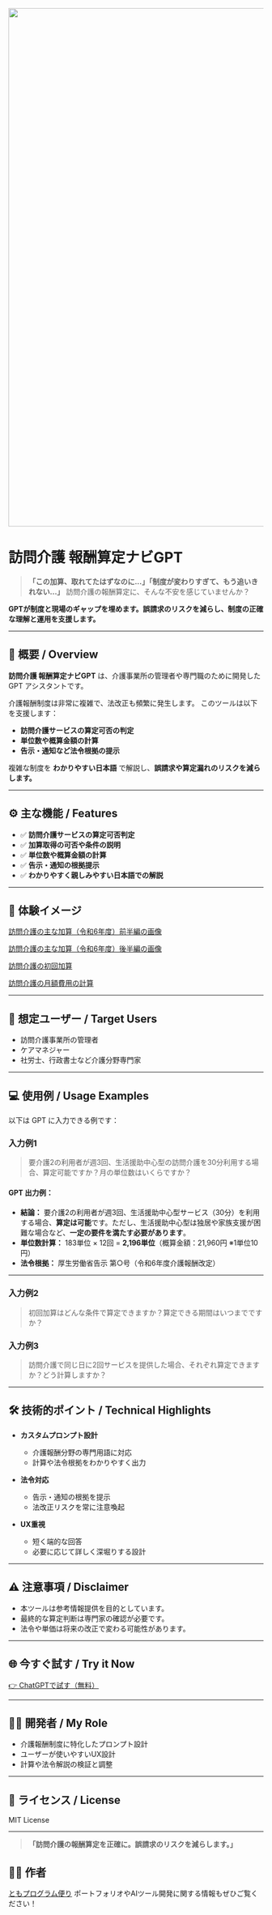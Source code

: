 <p align="center">
<img width="1536" height="1024" alt="訪問介護の報酬算定、AIで正確に。" src="https://github.com/user-attachments/assets/9280fc69-0768-42eb-9053-5b11fd1a0740" />

</p>

# 訪問介護 報酬算定ナビGPT

> **「この加算、取れてたはずなのに...」「制度が変わりすぎて、もう追いきれない...」**
> 訪問介護の報酬算定に、そんな不安を感じていませんか？

**GPTが制度と現場のギャップを埋めます。誤請求のリスクを減らし、制度の正確な理解と運用を支援します。**

---

## 📍 概要 / Overview

**訪問介護 報酬算定ナビGPT** は、介護事業所の管理者や専門職のために開発した GPT アシスタントです。

介護報酬制度は非常に複雑で、法改正も頻繁に発生します。
このツールは以下を支援します：

* **訪問介護サービスの算定可否の判定**
* **単位数や概算金額の計算**
* **告示・通知など法令根拠の提示**

複雑な制度を **わかりやすい日本語** で解説し、**誤請求や算定漏れのリスクを減らします。**

---

## ⚙️ 主な機能 / Features

* ✅ **訪問介護サービスの算定可否判定**
* ✅ **加算取得の可否や条件の説明**
* ✅ **単位数や概算金額の計算**
* ✅ **告示・通知の根拠提示**
* ✅ **わかりやすく親しみやすい日本語での解説**

---

## 📸 **体験イメージ**

[訪問介護の主な加算（令和6年度）前半編の画像](https://github.com/TomoProgrammingDayori/Home-Care-Fee-Calculation-Navigator-GPT/blob/main/%E3%82%B9%E3%82%AF%E3%83%AA%E3%83%BC%E3%83%B3%E3%82%B7%E3%83%A7%E3%83%83%E3%83%88/%E8%A8%AA%E5%95%8F%E4%BB%8B%E8%AD%B7%E3%81%AE%E4%B8%BB%E3%81%AA%E5%8A%A0%E7%AE%97%EF%BC%88%E4%BB%A4%E5%92%8C6%E5%B9%B4%E5%BA%A6%EF%BC%89%E5%89%8D%E5%8D%8A%E7%B7%A8%E3%81%AE%E7%94%BB%E5%83%8F.png)

[訪問介護の主な加算（令和6年度）後半編の画像](https://github.com/TomoProgrammingDayori/Home-Care-Fee-Calculation-Navigator-GPT/blob/main/%E3%82%B9%E3%82%AF%E3%83%AA%E3%83%BC%E3%83%B3%E3%82%B7%E3%83%A7%E3%83%83%E3%83%88/%E8%A8%AA%E5%95%8F%E4%BB%8B%E8%AD%B7%E3%81%AE%E4%B8%BB%E3%81%AA%E5%8A%A0%E7%AE%97%EF%BC%88%E4%BB%A4%E5%92%8C6%E5%B9%B4%E5%BA%A6%EF%BC%89%E5%BE%8C%E5%8D%8A%E7%B7%A8%E3%81%AE%E7%94%BB%E5%83%8F.jpeg)

[訪問介護の初回加算](https://github.com/TomoProgrammingDayori/Home-Care-Fee-Calculation-Navigator-GPT/blob/main/%E3%82%B9%E3%82%AF%E3%83%AA%E3%83%BC%E3%83%B3%E3%82%B7%E3%83%A7%E3%83%83%E3%83%88/%E8%A8%AA%E5%95%8F%E4%BB%8B%E8%AD%B7%E3%81%AE%E5%88%9D%E5%9B%9E%E5%8A%A0%E7%AE%97.jpeg)

[訪問介護の月額費用の計算](https://github.com/TomoProgrammingDayori/Home-Care-Fee-Calculation-Navigator-GPT/blob/main/%E3%82%B9%E3%82%AF%E3%83%AA%E3%83%BC%E3%83%B3%E3%82%B7%E3%83%A7%E3%83%83%E3%83%88/%E8%A8%AA%E5%95%8F%E4%BB%8B%E8%AD%B7%E3%81%AE%E6%9C%88%E9%A1%8D%E8%B2%BB%E7%94%A8%E3%81%AE%E8%A8%88%E7%AE%97.jpeg)

---

## 🌟 想定ユーザー / Target Users

* 訪問介護事業所の管理者
* ケアマネジャー
* 社労士、行政書士など介護分野専門家

---

## 💻 使用例 / Usage Examples

以下は GPT に入力できる例です：

### 入力例1

> 要介護2の利用者が週3回、生活援助中心型の訪問介護を30分利用する場合、算定可能ですか？月の単位数はいくらですか？

#### GPT 出力例：

* **結論：** 要介護2の利用者が週3回、生活援助中心型サービス（30分）を利用する場合、**算定は可能**です。ただし、生活援助中心型は独居や家族支援が困難な場合など、**一定の要件を満たす必要があります**。
* **単位数計算：** 183単位 × 12回 = **2,196単位**（概算金額：21,960円 ※1単位10円）
* **法令根拠：** 厚生労働省告示 第○号（令和6年度介護報酬改定）

---

### 入力例2

> 初回加算はどんな条件で算定できますか？算定できる期間はいつまでですか？

### 入力例3

> 訪問介護で同じ日に2回サービスを提供した場合、それぞれ算定できますか？どう計算しますか？

---

## 🛠️ 技術的ポイント / Technical Highlights

* **カスタムプロンプト設計**

  * 介護報酬分野の専門用語に対応
  * 計算や法令根拠をわかりやすく出力

* **法令対応**

  * 告示・通知の根拠を提示
  * 法改正リスクを常に注意喚起

* **UX重視**

  * 短く端的な回答
  * 必要に応じて詳しく深堀りする設計

---

## ⚠️ 注意事項 / Disclaimer

* 本ツールは参考情報提供を目的としています。
* 最終的な算定判断は専門家の確認が必要です。
* 法令や単価は将来の改正で変わる可能性があります。

---

## 🌐 今すぐ試す / Try it Now

[👉 ChatGPTで試す（無料）](https://chatgpt.com/g/g-6871b2d7e26c81919d81b3d70bdce95d-wen-jie-hu-bao-chou-suan-ding-nahigpt)

---

## 👨‍💻 開発者 / My Role

* 介護報酬制度に特化したプロンプト設計
* ユーザーが使いやすいUX設計
* 計算や法令解説の検証と調整

---

## 📄 ライセンス / License

MIT License

---

> **「訪問介護の報酬算定を正確に。誤請求のリスクを減らします。」**

## 🧑‍💻 作者

[ともプログラム便り](https://github.com/TomoProgrammingDayori)
ポートフォリオやAIツール開発に関する情報もぜひご覧ください！
